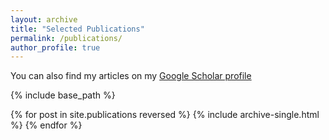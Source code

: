 ```yaml
---
layout: archive
title: "Selected Publications"
permalink: /publications/
author_profile: true
---
```


  You can also find my articles on my [Google Scholar profile](https://scholar.google.com/citations?user=C8nNN80AAAAJ&hl=en)

{% include base_path %}

{% for post in site.publications reversed %}
  {% include archive-single.html %}
{% endfor %}
